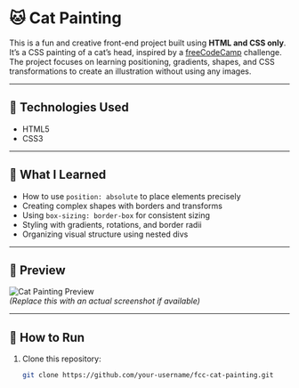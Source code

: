 # 🐱  Cat Painting

This is a fun and creative front-end project built using **HTML and CSS only**. It’s a CSS painting of a cat’s head, inspired by a [freeCodeCamp](https://www.freecodecamp.org) challenge. The project focuses on learning positioning, gradients, shapes, and CSS transformations to create an illustration without using any images.

---

## 🔧 Technologies Used

- HTML5
- CSS3

---

## 🎯 What I Learned

- How to use `position: absolute` to place elements precisely
- Creating complex shapes with borders and transforms
- Using `box-sizing: border-box` for consistent sizing
- Styling with gradients, rotations, and border radii
- Organizing visual structure using nested divs

---

## 📸 Preview

![Cat Painting Preview](preview.png)  
*(Replace this with an actual screenshot if available)*

---

## 🚀 How to Run

1. Clone this repository:
   ```bash
   git clone https://github.com/your-username/fcc-cat-painting.git
